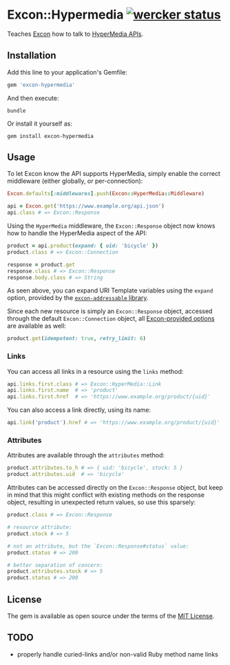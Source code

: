 # Excon::Hypermedia [![wercker status](https://app.wercker.com/status/f3fd6cf2045566072ef26354d5a73e9f/s/master "wercker status")](https://app.wercker.com/project/bykey/f3fd6cf2045566072ef26354d5a73e9f)

Teaches [Excon][] how to talk to [HyperMedia APIs][hypermedia].

## Installation

Add this line to your application's Gemfile:

```ruby
gem 'excon-hypermedia'
```

And then execute:

```shell
bundle
```

Or install it yourself as:

```shell
gem install excon-hypermedia
```

## Usage

To let Excon know the API supports HyperMedia, simply enable the correct
middleware (either globally, or per-connection):

```ruby
Excon.defaults[:middlewares].push(Excon::HyperMedia::Middleware)

api = Excon.get('https://www.example.org/api.json')
api.class # => Excon::Response
```

Using the `HyperMedia` middleware, the `Excon::Response` object now knows how
to handle the HyperMedia aspect of the API:

```ruby
product = api.product(expand: { uid: 'bicycle' })
product.class # => Excon::Connection

response = product.get
response.class # => Excon::Response
response.body.class # => String
```

As seen above, you can expand URI Template variables using the `expand` option,
provided by the [`excon-addressable` library][excon-addressable].

Since each new resource is simply an `Excon::Response` object, accessed through
the default `Excon::Connection` object, all [Excon-provided options][options]
are available as well:

```ruby
product.get(idempotent: true, retry_limit: 6)
```

### Links

You can access all links in a resource using the `links` method:

```ruby
api.links.first.class # => Excon::HyperMedia::Link
api.links.first.name  # => 'product'
api.links.first.href  # => 'https://www.example.org/product/{uid}'
```

You can also access a link directly, using its name:

```ruby
api.link('product').href # => 'https://www.example.org/product/{uid}'
```

### Attributes

Attributes are available through the `attributes` method:

```ruby
product.attributes.to_h # => { uid: 'bicycle', stock: 5 }
product.attributes.uid  # => 'bicycle'
```

Attributes can be accessed directly on the `Excon::Response` object, but keep
in mind that this might conflict with existing methods on the response object,
resulting in unexpected return values, so use this sparsely:

```ruby
product.class # => Excon::Response

# resource attribute:
product.stock # => 5

# not an attribute, but the `Excon::Response#status` value:
product.status # => 200

# better separation of concern:
product.attributes.stock # => 5
product.status # => 200
```

## License

The gem is available as open source under the terms of the [MIT License](http://opensource.org/licenses/MIT).

## TODO

* properly handle curied-links and/or non-valid Ruby method name links

[excon]: https://github.com/excon/excon
[hypermedia]: https://en.wikipedia.org/wiki/HATEOAS
[excon-addressable]: https://github.com/JeanMertz/excon-addressable
[options]: https://github.com/excon/excon#options
